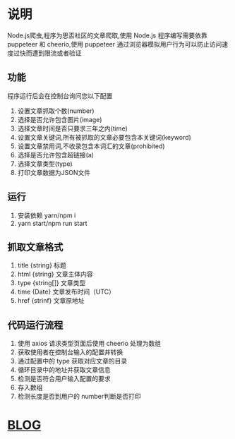 # 说明

Node.js爬虫,程序为思否社区的文章爬取,使用 Node.js 程序编写需要依靠 puppeteer 和 cheerio,使用 puppeteer 通过浏览器模拟用户行为可以防止访问速度过快而遭到限流或者验证

## 功能

程序运行后会在控制台询问您以下配置

1. 设置文章抓取个数(number)
2. 选择是否允许包含图片(image)
3. 选择文章时间是否只要求三年之内(time)
4. 设置文章关键词,所有被抓取的文章必要包含本关键词(keyword)
5. 设置文章禁用词,不收录包含本词汇的文章(prohibited)
6. 选择是否允许包含超链接(a)
7. 选择文章类型(type)
8. 打印文章数据为JSON文件

## 运行

1. 安装依赖 yarn/npm i
2. yarn start/npm run start

## 抓取文章格式

1. title {string} 标题
2. html {string} 文章主体内容
3. type {string[]} 文章类型
4. time {Date} 文章发布时间（UTC）
5. href {strinf} 文章原地址

## 代码运行流程

1. 使用 axios 请求类型页面后使用 cheerio 处理为数组
2. 获取使用者在控制台输入的配置并转换
3. 通过配置中的 type 获取对应文章的目录
4. 循环目录中的地址并获取文章信息
5. 检测是否符合用户输入配置的要求
6. 存入数组
7. 检测长度是否到用户的 number判断是否打印

# [BLOG](https://blogweb.cn)
